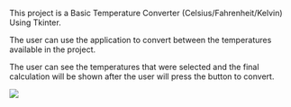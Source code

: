 This project is a Basic Temperature Converter (Celsius/Fahrenheit/Kelvin) Using Tkinter.

The user can use the application to convert between the temperatures available in the project.

The user can see the temperatures that were selected and the final calculation will be shown after the user
will press the button to convert.

![]('Screenshots-design/interface-design.png')